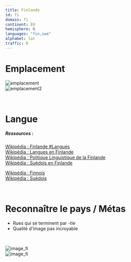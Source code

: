 ```yaml
---
title: Finlande
id: fi
domain: fi
continent: EU
hemisphere: N
languages: "fin,swe"
alphabet: lat
traffic: R
---
```


# Emplacement

![emplacement](https://upload.wikimedia.org/wikipedia/commons/thumb/6/6e/EU-Finland.svg/300px-EU-Finland.svg.png)  
![emplacement2](https://upload.wikimedia.org/wikipedia/commons/e/e1/Carte_de_Finlande.png)

<br/>

# Langue

##### Ressources :

[Wikipédia : Finlande #Langues](https://fr.wikipedia.org/wiki/Finlande#Langues)  
[Wikipédia : Langues en Finlande](https://fr.wikipedia.org/wiki/Langues_en_Finlande)  
[Wikipédia : Politique Linguistique de la Finlande](https://fr.wikipedia.org/wiki/Politique_linguistique_de_la_Finlande)  
[Wikipédia : Suédois en Finlande](https://fr.wikipedia.org/wiki/Su%C3%A9dois_en_Finlande)
<br/>

[Wikipédia : Finnois](https://fr.wikipedia.org/wiki/Finnois)  
[Wikipédia : Suédois](https://fr.wikipedia.org/wiki/Su%C3%A9dois)

<br/>

# Reconnaître le pays / Métas

- Rues qui se terminent par -tie
- Qualité d'image pas incroyable

<br/>

![image_fi](/images/fi_geoguessr.png)  
![image_fi](/images/fi_geoguessr2.png)
